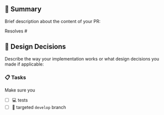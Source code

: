 ## :bookmark_tabs: Summary

Brief description about the content of your PR:

Resolves #<your issue id here>

## :straight_ruler: Design Decisions

Describe the way your implementation works or what design decisions you made if applicable:

### :clipboard: Tasks

Make sure you

- [ ] :computer: tests
- [ ] :bookmark: targeted `develop` branch
